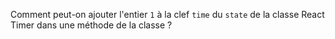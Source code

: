 Comment peut-on ajouter l'entier `1` à la clef `time` du `state` de la classe React
Timer dans une méthode de la classe ?


